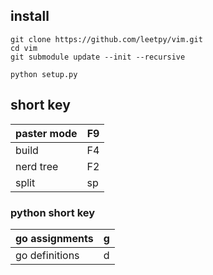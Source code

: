 ## install
```shell
git clone https://github.com/leetpy/vim.git
cd vim
git submodule update --init --recursive

python setup.py
```

## short key

| paster mode | F9         |
| ----------- | ---------- |
| build       | F4         |
| nerd tree   | F2         |
| split       | <leader>sp |



### python short key

| go assignments | <leader>g |
| -------------- | --------- |
| go definitions | <leader>d |